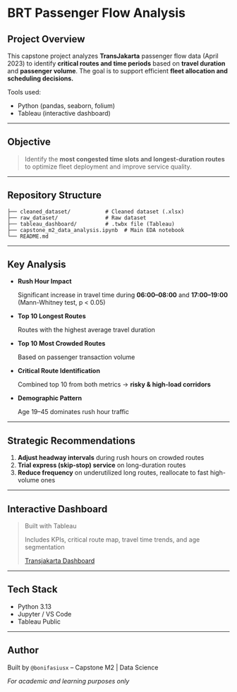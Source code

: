 # BRT Passenger Flow Analysis

## Project Overview

This capstone project analyzes **TransJakarta** passenger flow data (April 2023) to identify **critical routes and time periods** based on **travel duration** and **passenger volume**. The goal is to support efficient **fleet allocation and scheduling decisions.**

Tools used:

* Python (pandas, seaborn, folium)
* Tableau (interactive dashboard)

---

## Objective

> Identify the **most congested time slots and longest-duration routes** to optimize fleet deployment and improve service quality.

---

## Repository Structure

```
├── cleaned_dataset/           # Cleaned dataset (.xlsx)
├── raw_dataset/               # Raw dataset
├── tableau_dashboard/         # .twbx file (Tableau)
├── capstone_m2_data_analysis.ipynb  # Main EDA notebook
└── README.md
```

---

## Key Analysis

* **Rush Hour Impact**

  Significant increase in travel time during **06:00–08:00** and **17:00–19:00** (Mann-Whitney test, p < 0.05)
* **Top 10 Longest Routes**

  Routes with the highest average travel duration
* **Top 10 Most Crowded Routes**

  Based on passenger transaction volume
* **Critical Route Identification**

  Combined top 10 from both metrics → **risky & high-load corridors**
* **Demographic Pattern**

  Age 19–45 dominates rush hour traffic

---

## Strategic Recommendations

1. **Adjust headway intervals** during rush hours on crowded routes
2. **Trial express (skip-stop) service** on long-duration routes
3. **Reduce frequency** on underutilized long routes, reallocate to fast high-volume ones

---

## Interactive Dashboard

> Built with Tableau
>
> Includes KPIs, critical route map, travel time trends, and age segmentation
>
> [Transjakarta Dashboard](https://public.tableau.com/app/profile/bonifasius.sinurat/viz/capstone_m2_dashboard/Dashboard1)

---


## Tech Stack

* Python 3.13
* Jupyter / VS Code
* Tableau Public

---

## Author

Built by `@bonifasiusx` – Capstone M2 | Data Science

*For academic and learning purposes only*
